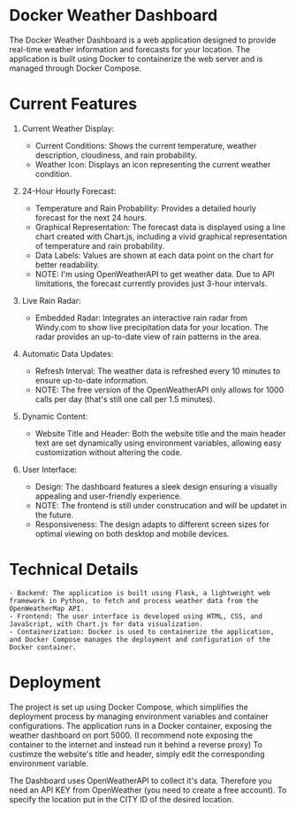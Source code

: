 # Docker Weather Dashboard
The Docker Weather Dashboard is a web application designed to provide real-time weather information and forecasts for your location. The application is built using Docker to containerize the web server and is managed through Docker Compose.

# Current Features
1. Current Weather Display:
    - Current Conditions: Shows the current temperature, weather description, cloudiness, and rain probability.
    - Weather Icon: Displays an icon representing the current weather condition.
      
2. 24-Hour Hourly Forecast:
    - Temperature and Rain Probability: Provides a detailed hourly forecast for the next 24 hours.
    - Graphical Representation: The forecast data is displayed using a line chart created with Chart.js, including a vivid graphical representation of temperature and rain probability.
    - Data Labels: Values are shown at each data point on the chart for better readability.
    - NOTE: I'm using OpenWeatherAPI to get weather data. Due to API limitations, the forecast currently provides just 3-hour intervals.
   
3. Live Rain Radar:
    - Embedded Radar: Integrates an interactive rain radar from Windy.com to show live precipitation data for your location. The radar provides an up-to-date view of rain patterns in the area.

4. Automatic Data Updates:
    - Refresh Interval: The weather data is refreshed every 10 minutes to ensure up-to-date information.
    - NOTE: The free version of the OpenWeatherAPI only allows for 1000 calls per day (that's still one call per 1.5 minutes).

5. Dynamic Content:
    - Website Title and Header: Both the website title and the main header text are set dynamically using environment variables, allowing easy customization without altering the code.

6. User Interface:
    - Design: The dashboard features a sleek design ensuring a visually appealing and user-friendly experience.
    - NOTE: The frontend is still under construcation and will be updatet in the future.
    - Responsiveness: The design adapts to different screen sizes for optimal viewing on both desktop and mobile devices.
  
# Technical Details
    - Backend: The application is built using Flask, a lightweight web framework in Python, to fetch and process weather data from the OpenWeatherMap API.
    - Frontend: The user interface is developed using HTML, CSS, and JavaScript, with Chart.js for data visualization.
    - Containerization: Docker is used to containerize the application, and Docker Compose manages the deployment and configuration of the Docker container.

# Deployment
The project is set up using Docker Compose, which simplifies the deployment process by managing environment variables and container configurations. The application runs in a Docker container, exposing     the weather dashboard on port 5000. (I recommend note exposing the container to the internet and instead run it behind a reverse proxy)
To custimze the website's title and header, simply edit the corresponding environment variable.

The Dashboard uses OpenWeatherAPI to collect it's data. Therefore you need an API KEY from OpenWeather (you need to create a free account).
To specify the location put in the CITY ID of the desired location.
